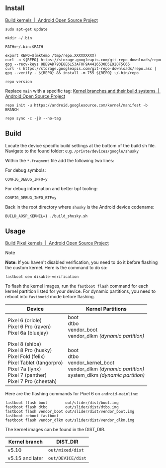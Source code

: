 ## Install

[Build kernels  |  Android Open Source Project](https://source.android.com/docs/setup/build/building-kernels)

```
sudo apt-get update
```

```
mkdir ~/.bin
```

```
PATH=~/.bin:$PATH
```

```
export REPO=$(mktemp /tmp/repo.XXXXXXXXX)
curl -o ${REPO} https://storage.googleapis.com/git-repo-downloads/repo
gpg --recv-keys 8BB9AD793E8E6153AF0F9A4416530D5E920F5C65
curl -s https://storage.googleapis.com/git-repo-downloads/repo.asc | gpg --verify - ${REPO} && install -m 755 ${REPO} ~/.bin/repo
```

```
repo version
```

Replace `main` with a specific tag: [Kernel branches and their build systems  |  Android Open Source Project](https://source.android.com/docs/setup/reference/bazel-support)

```
repo init -u https://android.googlesource.com/kernel/manifest -b BRANCH
```

```
repo sync -c -j8 --no-tag
```

## Build

Locate the device specific build settings at the bottom of the build sh file. 
Navigate to the found folder: e.g. `/privte/devices/google/shusky`

Within the `*.fragment` file add the following two lines:

For debug symbols:
```
CONFIG_DEBUG_INFO=y
```

For debug information and better bpf tooling:
```
CONFIG_DEBUG_INFO_BTF=y
```

Back in the root directory where `shusky` is the Android device codename:

```
BUILD_AOSP_KERNEL=1 ./build_shusky.sh
```

## Usage

[Build Pixel kernels  |  Android Open Source Project](https://source.android.com/docs/setup/build/building-pixel-kernels#flash_the_kernel_images)

> [!NOTE]
>  **Note:** If you haven't disabled verification, you need to do it before flashing the custom kernel. Here is the command to do so:
>  
> ```
> fastboot oem disable-verification
> ```


To flash the kernel images, run the `fastboot flash` command for each kernel partition listed for your device. For dynamic partitions, you need to reboot into `fastbootd` mode before flashing.

|Device|Kernel Partitions|
|---|---|
|Pixel 6 (oriole)  <br>Pixel 6 Pro (raven)  <br>Pixel 6a (bluejay)|boot  <br>dtbo  <br>vendor_boot  <br>vendor_dlkm _(dynamic partition)_|
|Pixel 8 (shiba)  <br>Pixel 8 Pro (husky)  <br>Pixel Fold (felix)  <br>Pixel Tablet (tangorpro)  <br>Pixel 7a (lynx)  <br>Pixel 7 (panther)  <br>Pixel 7 Pro (cheetah)|boot  <br>dtbo  <br>vendor_kernel_boot  <br>vendor_dlkm _(dynamic partition)_  <br>system_dlkm _(dynamic partition)_|

Here are the flashing commands for Pixel 6 on `android-mainline`:

```
fastboot flash boot        out/slider/dist/boot.img
fastboot flash dtbo        out/slider/dist/dtbo.img
fastboot flash vendor_boot out/slider/dist/vendor_boot.img
fastboot reboot fastboot
fastboot flash vendor_dlkm out/slider/dist/vendor_dlkm.img
```

The kernel images can be found in the DIST_DIR.

|Kernel branch|DIST_DIR|
|---|---|
|v5.10|`out/mixed/dist`|
|v5.15 and later|`out/DEVICE/dist`|
